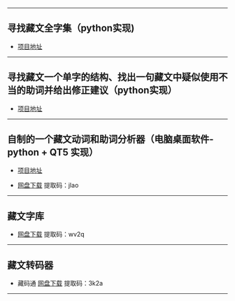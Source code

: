 
---  

## 寻找藏文全字集（python实现)

* [项目地址](https://github.com/puntsokCN/print_tibetian)  

---  

## 寻找藏文一个单字的结构、找出一句藏文中疑似使用不当的助词并给出修正建议（python实现）  

* [项目地址](https://github.com/puntsokCN/tibetan_analysis)  

---    

## 自制的一个藏文动词和助词分析器（电脑桌面软件-python + QT5 实现）

* [项目地址](https://github.com/puntsokCN/tibetian_analysis_programe)  


* [网盘下载](https://pan.baidu.com/s/1x-OXkKf4D18o_Qr-9f2Tcg)    提取码：jlao  

---  

## 藏文字库  


* [网盘下载](https://pan.baidu.com/s/11lFjbyG72-fHXLDfl5lmFA)     提取码：wv2q  

---  

## 藏文转码器  


* 藏码通
  [网盘下载](https://pan.baidu.com/s/1cZ08l2eKgbLpo1uKHUJudw)     提取码：3k2a  
  
---  




